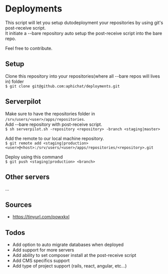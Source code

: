 # Deployments
This script will let you setup dutodeployment your repositories by using git's post-receive script.  
It initiate a --bare repository auto setup the post-receive script into the bare repo.  

Feel free to contribute.

## Setup  
Clone this repository into your repositories(where all --bare repos will lives in) folder  
`$ git clone git@github.com:aphichat/deployments.git`

## Serverpilot  
Make sure to have the repositories folder in `/srv/users/<user>/apps/repositories`.  
Add --bare repository with post-receive script.  
`$ sh serverpilot.sh -repository <repository> -branch <staging|master>`

Add the remote to our local machine repository.  
`$ git remote add <staging|production> <user>@<host>:/srv/users/<user>/apps/repositories/<repository>.git`

Deploy using this command  
`$ git push <staging|production> <branch>`

## Other servers  
...

## Sources
- https://tinyurl.com/powxkxl

## Todos
- Add option to auto migrate databases when deployed
- Add support for more servers
- Add ability to set composer install at the post-receive script
- Add CMS specifics support
- Add type of project support (rails, react, angular, etc...)
